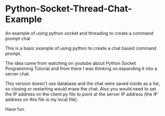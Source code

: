 # Python-Socket-Thread-Chat-Example
An example of using python socket and threading to create a command prompt chat

This is a basic example of using python to create a chat based command prompt.

The idea came from watching on youtube about Python Socket Programming Tutorial and from there I was thinking on expanding it into a server chat.

This version doesn't use database and the chat were saved inside as a list, so closing or restarting would erase the chat. Also you would need to set the IP address on the client.py file to point at the server IP address (the IP address on this file is my local file).

Have fun.
